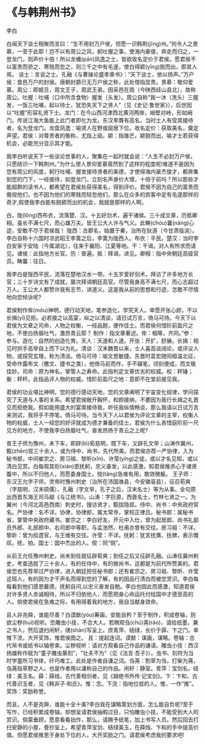 <link href="../../css/style.css" rel="stylesheet" type="text/css" />

# 《与韩荆州书》
<span class="r">李白

<div class="p">

白闻天下谈士相聚而言曰：“生不用封万户侯，但愿一识韩荆(jīng)州。”何令人之景慕，一至于此耶！岂不以有周公之风，躬吐握之事，使海内豪俊，奔走而归之，一登龙门，则声价十倍！所以龙蟠(pán)凤逸之士，皆欲收名定价于君侯。愿君侯不以富贵而骄之、寒贱而忽之，则三千之中有毛遂，使白得颖(yǐng)脱而出，即其人焉。
<span class="comment">谈士：言谈之士。孔融《与曹操论盛孝章书》：“天下谈士，依以扬声。”万户侯：食邑万户的封侯。唐朝封爵已无万户侯之称，此处借指显贵。景慕：敬仰爱慕。周公：即姬旦，周文王子，周武王弟。因采邑在周（今陕西歧山县北），故称周公。吐握：吐哺（口中所含食物）握发（头发）。周公自称“我一沐（洗头）三握发，一饭三吐哺，起以待士，犹恐失天下之贤人”（见《史记·鲁世家》），后世因以“吐握”形容礼贤下士。龙门：在今山西河津西北黄河两岸，峭壁对峙，形如阙门。传说江海大鱼能上此门者即化为龙。东汉李膺有高名，当时士人有受其接待者，名为登龙门。龙盘凤逸：喻贤人在野或屈居下位。收名定价：获取美名，奠定声望。君侯：对尊贵者的敬称，尤指上级。颖：指锥芒。颖脱而出，喻才士若获得机会，必能充分显示其才能。
</span>

<div class="translation">

我李白听说天下一些谈论世事的人，聚集在一起时就会说：“人生不必封万户侯，只愿结识一下韩荆州。”为什么使人景仰爱慕竟然到了这样的程度呢!难道不是因为您有周公的风度，躬行吐哺、握发接待贤者的美德，才使得海内豪杰俊才，都奔集到您的门下，一经接待，如登龙门，立刻名声身价大增，十倍于前吗？所以那些才能超群的读书人，都希望在君侯处获得美名，得到评价。君侯不因为自己的富贵而傲视他们，也不因为他们的寒贱而轻忽他们，那么在众多的宾客中定有毛遂那样的奇才,假使我李白能有脱颖而出的机会，我就是那样的人啊。

</div>

白，陇(lǒng)西布衣，流落楚、汉。十五好剑术，遍干诸侯。三十成文章，历抵卿相。虽长不满七尺，而心雄万夫。皆王公大人许与气义。此畴(chóu)曩(nǎng)心迹，安敢不尽于君侯哉！
<span class="comment">陇西：古郡名，始置于秦，治所在狄道（今甘肃临洮）。李白自称十六国时凉武昭王李暠之后，李暠为陇西人。布衣：平民。楚汉：当时李白安家于安陆（今属湖北），往来于襄阳、江夏等地。干：干谒，对人有所求而请见。诸侯：此指地方长官。历：普遍。抵：拜谒，进见。卿相：指中央朝廷高级官员。畴曩：往日。</span>

<div class="translation">

我李白是陇西平民，流落在楚地汉水一带。十五岁爱好剑术，拜访了许多地方长官；三十岁诗文有了成就，屡次拜谒朝廷高官。尽管我身高不满七尺，而心志超过万人。王公大人都赞许我有志节，讲道义。这是我从前的思想和行迹，怎敢不尽情地向您倾诉呢?

</div>

君侯制作侔(móu)神明，德行动天地，笔参造化，学究天人。幸愿开张心颜，不以长揖(yī)见拒。必若接之以高宴，纵之以清谈，请日试万言，倚马可待。今天下以君侯为文章之司命，人物之权衡，一经品题，便作佳士。而君侯何惜阶前盈尺之地，不使白扬眉吐气，激昂青云耶？
<span class="comment">制作：指文章著述。侔：相等，齐同。”参：参与。造化：自然的创造化育。天人：天道和人道。开张：开扩，舒展。长揖：相见时拱手高举自上而下以为礼。清谈：汉末魏晋以来，士人喜高谈阔论，或评议人物，或探究玄理，称为清谈。倚马可待：喻文思敏捷。东晋时袁宏随同桓温北征，受命作露布文（檄文、捷书之类），他倚马前而作，手不辍笔，顷刻便成，而文极佳妙。司命：原为神名，掌管人之寿命。此指判定文章优劣的权威。权：秤锤；衡：秤杆。此指品评人物的权威。惜阶前盈尺之地：意即不在堂前接见我。</span>

<div class="translation">

君侯的功业堪比神明，您的德行感动天地，您的文章阐明了宇宙变化规律，学问探究了天道与人事的关系。希望君侯敞开胸怀，和颜接纳，不要因为我行长揖之礼晋见而拒绝我。假如能用盛大的宴席接待我，听任我纵情畅谈，那么我请以日试万言来测试，我将手不停笔，倚马可待。当今天下人以君侯为评论文章的主宰，权衡人物的权威，士人一经您的好评就成为德才兼备的佳士。君侯为什么吝惜庭阶前一尺见方的地方，不使我李白扬眉吐气，奋发昂扬于青云之上呢?

</div>

昔王子师为豫州，未下车，即辟(bì)荀慈明，既下车，又辟孔文举；山涛作冀州，甄(zhēn)拔三十余人，或为侍中、尚书，先代所美。而君侯亦荐一严协律，入为秘书郎，中间崔宗之、房习祖、黎昕(xīn)、许莹(yíng)之徒，或以才名见知，或以清白见赏。白每观其衔(xián)恩抚躬，忠义奋发，以此感激，知君侯推赤心于诸贤腹中，所以不归他人，而愿委身国士。傥(tǎng)急难有用，敢效微躯。
<span class="comment">王子师：东汉王允字子师，灵帝时豫州刺史（治所在沛国谯县，今安徽亳县），征召荀爽（字慈明，汉末硕儒）、孔融（字文举，孔子之后，汉末名士）等为从事。全句原出西晋东海王司马越《与江统书》。山涛：字巨源，西晋名士，竹林七贤之一。为翼州（今河北高邑西南）刺史时，搜访贤才，甄拔隐屈。侍中、尚书：中央政府官名。严协律：名不详。协律，协律郎，属太常寺，掌校正律吕。秘书郎：属秘书省，掌管中央政府藏书。崔宗之：李白好友，开元中入仕，曾为起居郎、尚书礼部员外郎、礼部郎中、右司郎中等职，与孟浩然、杜甫亦曾有交往。房习祖：不详。黎昕：曾为拾遗官，与王维有交往。许莹：不详。抚躬：犹言抚膺、抚髀，表示慨叹。抚，拍。国士：国中杰出的人。傥：同“倘”。</span>

<div class="translation">

从前王允任豫州剌史。尚未到任就征辟荀爽；到任之后又征辟孔融。山涛任冀州剌史，考查选拔了三十余人，有的任侍中，有的做尚书，这都是为前代所赞美的。君侯您也先荐举过严协律，进入朝廷担任秘书郎；还有崔宗之、房习祖、黎昕、许莹这班人，有的因为才干声名而得到您的了解，有的因品行清白而被您赏识。李白每每看到他们感恩戴德，抚躬自问,以忠义奋发自勉。李白也因此而感激，知道君侯对许多贤人赤诚相待，所以不归依他人，而愿把身心命运托付给国中才德至高的人。倘使君侯在急难之际，有用得着我的地方，我自当献身效命。

</div>

且人非尧舜，谁能尽善？白谟猷(yóu)筹画，安能自矜？至于制作，积成卷轴，则欲尘秽(huì)视听。恐雕虫小技，不合大人。若赐观刍(chú)荛(ráo)，请给纸墨，兼之书人，然后退扫闲轩，缮(shàn)写呈上。庶青萍、结绿，长价于薛、卞之门。幸惟下流，大开奖饰，惟君侯图之。
<span class="comment">且：提起连词。谟猷：谋画，谋略。卷轴：古代帛书或纸书以轴卷束。尘秽视听：请对方观看自己作品的谦语。雕虫小技：西汉扬雄称作赋为“童子雕虫篆刻”，“壮夫不为”（见《法言·吾子》）。虫书、刻符为当时学童所习书体，纤巧难工。此处是作者自谦之词。刍荛：割草为刍，打柴为荛，刍荛指草野之人。也是作者用以谦称自己的作品。闲轩：静室。青萍：宝剑名。结绿：美玉名。薛：薛烛，古代善相剑者，见《越绝书外传·记宝剑》。卞：卞和，古代善识玉者，见《韩非子·和氏》。惟：念。下流：指地位低的人。惟，一作“推”。奖饰：奖励称誉。<span class="comment">

<div class="translation">

而且，人不是尧舜，谁能十全十美?李白我在谋略策划方面，怎么能自负呢?至于写作，已经积累成卷轴，却想呈请君侯抽暇过目，只怕雕虫小技，不能受到大人的赏识。倘蒙垂顾，愿意看看拙作，那么，请赐予纸笔，加上书写人员。然后回去打扫安静的小屋，誊抄呈上。希望青萍宝剑、结绿美玉，在薛烛、卞和的手中提高价值。但愿君侯推恩于身处下位的人，大开奖励之门。请君侯考虑我的要求吧!

</div>
